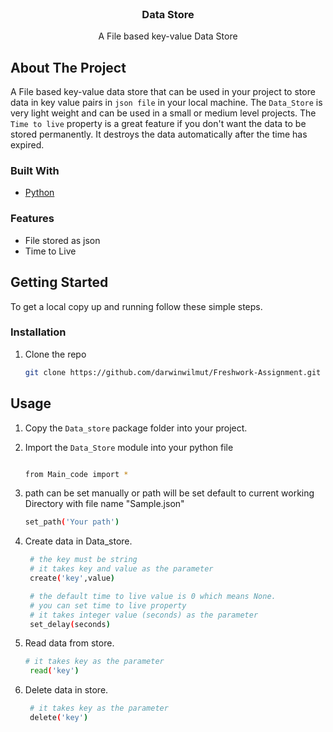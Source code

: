 <!-- PROJECT LOGO -->
<br />
  <h3 align="center">Data Store</h3>
  <p align="center">
    A File based key-value Data Store
    <br />
  </p>
</p>

<!-- ABOUT THE PROJECT -->
## About The Project

A File based key-value data store that can be used in your project to store data in key value pairs in `json file` in your local machine. The `Data_Store` is very light weight and can be used in a small or medium level projects. The `Time to live` property is a great feature if you don't want the data to be stored permanently. It destroys the data automatically after the time has expired. 
### Built With
* [Python](https://www.python.org/)

### Features
* File stored as json 
* Time to Live 


<!-- GETTING STARTED -->
## Getting Started

To get a local copy up and running follow these simple steps.

### Installation

1. Clone the repo
   ```sh
   git clone https://github.com/darwinwilmut/Freshwork-Assignment.git
   ```
<!-- USAGE EXAMPLES -->
## Usage
1. Copy the `Data_store` package folder into your project.

2. Import the `Data_Store` module into your python file
    
    ```sh  

    from Main_code import * 
    ```

3.  path can be set manually or path will be set default to current working Directory with file name "Sample.json"
    ```sh
    set_path('Your path')   
    ``` 

4. Create data in Data_store.
   ```sh 
    # the key must be string
    # it takes key and value as the parameter
    create('key',value)

    # the default time to live value is 0 which means None.
    # you can set time to live property
    # it takes integer value (seconds) as the parameter
    set_delay(seconds)
   ```

5. Read data from store.
   ```sh 
   # it takes key as the parameter
    read('key')
   ```
5. Delete data in store.
   ```sh 
    # it takes key as the parameter 
    delete('key')
   ```

   

